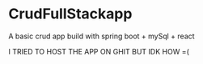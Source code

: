 # CrudFullStackapp
A basic crud app build with spring boot + mySql + react  

I TRIED TO HOST THE APP ON GHIT BUT IDK HOW =(
